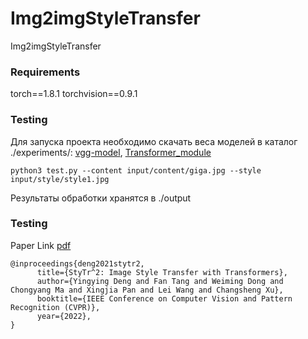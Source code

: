 # Img2imgStyleTransfer
Img2imgStyleTransfer
### Requirements
torch==1.8.1
torchvision==0.9.1

### Testing 
Для запуска проекта необходимо скачать веса моделей в каталог ./experiments/: [vgg-model](https://drive.google.com/file/d/1BinnwM5AmIcVubr16tPTqxMjUCE8iu5M/view?usp=sharing),   [Transformer_module](https://drive.google.com/file/d/1dnobsaLeE889T_LncCkAA2RkqzwsfHYy/view?usp=sharing)   <br> 

```
python3 test.py --content input/content/giga.jpg --style input/style/style1.jpg
```
Результаты обработки хранятся в ./output


### Testing 

Paper Link [pdf](https://arxiv.org/abs/2105.14576)<br> 
```
@inproceedings{deng2021stytr2,
      title={StyTr^2: Image Style Transfer with Transformers}, 
      author={Yingying Deng and Fan Tang and Weiming Dong and Chongyang Ma and Xingjia Pan and Lei Wang and Changsheng Xu},
      booktitle={IEEE Conference on Computer Vision and Pattern Recognition (CVPR)},
      year={2022},
}